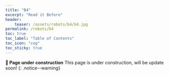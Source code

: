 ```yaml
---
title: "B4"
excerpt: "Read it Before"
header: 
    teaser: /assets/robots/b4/b4.jpg
permalink: /robots/b4
toc: true
toc_label: "Table of Contents"
toc_icon: "cog"
toc_sticky: true
---
```


**:construction: Page under construction** This page is under construction, will be update soon!
{: .notice--warning}
